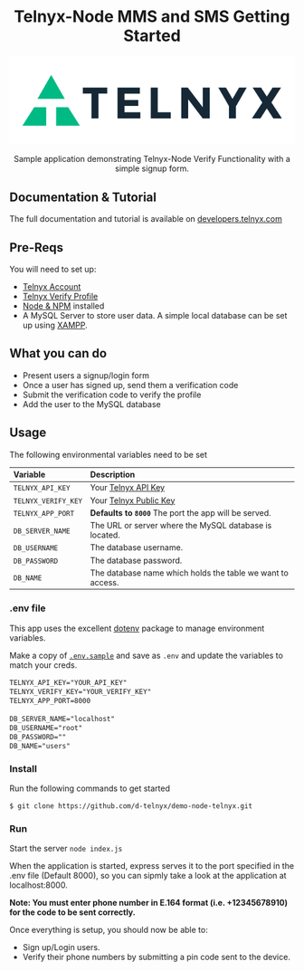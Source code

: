 <div align="center">

# Telnyx-Node MMS and SMS Getting Started

![Telnyx](../logo-dark.png)

Sample application demonstrating Telnyx-Node Verify Functionality with a simple signup form.

</div>

## Documentation & Tutorial

The full documentation and tutorial is available on [developers.telnyx.com](#TODO)

## Pre-Reqs

You will need to set up:

* [Telnyx Account](https://telnyx.com/sign-up?utm_source=referral&utm_medium=github_referral&utm_campaign=cross-site-link)
* [Telnyx Verify Profile](#TODO)
* [Node & NPM](https://developers.telnyx.com/docs/v2/development/dev-env-setup?lang=node&utm_source=referral&utm_medium=github_referral&utm_campaign=cross-site-link) installed
* A MySQL Server to store user data. A simple local database can be set up using [XAMPP](https://www.apachefriends.org/index.html).

## What you can do

* Present users a signup/login form
* Once a user has signed up, send them a verification code
* Submit the verification code to verify the profile
* Add the user to the MySQL database

## Usage

The following environmental variables need to be set

| Variable               | Description                                                                                                                                              |
|:-----------------------|:---------------------------------------------------------------------------------------------------------------------------------------------------------|
| `TELNYX_API_KEY`       | Your [Telnyx API Key](https://portal.telnyx.com/#/app/api-keys?utm_source=referral&utm_medium=github_referral&utm_campaign=cross-site-link)              |
| `TELNYX_VERIFY_KEY`    | Your [Telnyx Public Key](https://portal.telnyx.com/#/app/account/public-key?utm_source=referral&utm_medium=github_referral&utm_campaign=cross-site-link) |
| `TELNYX_APP_PORT`      | **Defaults to `8000`** The port the app will be served.                                                                                                  |
| `DB_SERVER_NAME`       | The URL or server where the MySQL database is located.                                                                                                   |
| `DB_USERNAME`          | The database username.                                                                                                                                   |
| `DB_PASSWORD`          | The database password.                                                                                                                                   |
| `DB_NAME`              | The database name which holds the table we want to access.                                                                                               |

### .env file

This app uses the excellent [dotenv](https://github.com/motdotla/dotenv) package to manage environment variables.

Make a copy of [`.env.sample`](./.env.sample) and save as `.env` and update the variables to match your creds.

```
TELNYX_API_KEY="YOUR_API_KEY"
TELNYX_VERIFY_KEY="YOUR_VERIFY_KEY"
TELNYX_APP_PORT=8000

DB_SERVER_NAME="localhost"
DB_USERNAME="root"
DB_PASSWORD=""
DB_NAME="users"
```

### Install

Run the following commands to get started

```
$ git clone https://github.com/d-telnyx/demo-node-telnyx.git
```

### Run

Start the server `node index.js`

When the application is started, express serves it to the port specified in the .env file (Default 8000), so you can sipmly take a look at the application at localhost:8000.

**Note: You must enter phone number in E.164 format (i.e. +12345678910) for the code to be sent correctly.**

Once everything is setup, you should now be able to:
* Sign up/Login users.
* Verify their phone numbers by submitting a pin code sent to the device.